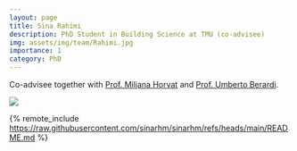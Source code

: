 ```yaml
---
layout: page
title: Sina Rahimi
description: PhD Student in Building Science at TMU (co-advisee)
img: assets/img/team/Rahimi.jpg
importance: 1
category: PhD
---
```


Co-advisee together with [Prof. Miljana Horvat](https://www.torontomu.ca/architectural-science/people/faculty/miljana-horvat/) and [Prof. Umberto Berardi](https://sites.google.com/site/umbertoberardihomepage/).

<div class="profile float-right"> 
<img src="/assets/img/team/Rahimi.jpg" class="img-fluid z-depth-1 rounded"/>
</div>

{% remote_include https://raw.githubusercontent.com/sinarhm/sinarhm/refs/heads/main/README.md %}